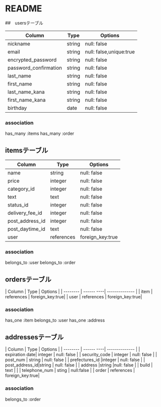 # README

##　usersテーブル

| Column               | Type   | Options                 |
| --------             | ------ | -----------             |
| nickname             | string | null: false             |
| email                | string | null: false,unique:true |
| encrypted_password   | string | null: false             |
|password_confirmation | string | null: false             |
| last_name            |string  | null: false             |
| first_name           |string  | null: false             |
| last_name_kana       |string  | null: false             |
| first_name_kana      |string  | null: false             |
| birthday             | date   | null: false             |
### association
has_many :items
has_many :order


## itemsテーブル

| Column         | Type      | Options          |
| --------       | ------    | ---------------- |
| name           | string    | null: false      |
| price          | integer   | null: false      |
| category_id    | integer   | null: false      |
| text           | text      | null: false      |
| status_id      | integer   | null: false      |
| delivery_fee_id| integer   | null: false      |
| post_address_id| integer   | null: false      |
|post_daytime_id | text      | null: false      |
| user           | references| foreign_key:true |
### association
belongs_to :user
belongs_to :order

## ordersテーブル

| Column   | Type       | Options         |
| -------- | ------ ----| --------------  |
| item     | references | foreign_key:true|
| user     | references | foreign_key:true|
### association
has_one :item
belongs_to :user
has_one :address

## addressesテーブル

| Column         | Type       | Options         |
| --------       | ------ ----| --------------  |
| expiration date| integer    | null: false     |
| security_code  | integer    | null: false     |
| post_num       | string     | null: false     |
| prefectures_id |integer     | null: false     |
| post_address_id|string      | null: false     |
| address        |string      |null: false      |
| build          | text       |                 |
| telephone_num  | sting      | null:false      |
| order          | references | foreign_key:true|
### association
belongs_to :order
